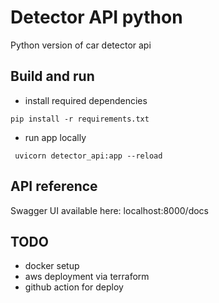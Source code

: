 # Detector API python

Python version of car detector api

## Build and run

- install required dependencies
```
pip install -r requirements.txt
```
- run app locally
```
 uvicorn detector_api:app --reload
```

## API reference
Swagger UI available here: localhost:8000/docs

## TODO
- docker setup
- aws deployment via terraform
- github action for deploy